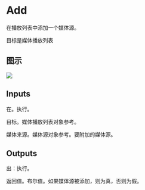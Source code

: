 # Add

在播放列表中添加一个媒体源。

目标是媒体播放列表

## 图示

![]($-20221218-20015744.png)

## Inputs

在。执行。

目标。媒体播放列表对象参考。

媒体来源。媒体源对象参考。要附加的媒体源。

## Outputs

出：执行。

返回值。布尔值。如果媒体源被添加，则为真，否则为假。
